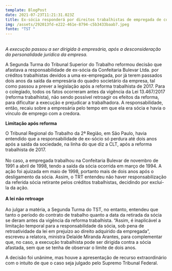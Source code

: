 ```yaml
---
template: BlogPost
date: 2021-07-23T11:21:31.023Z
title: Ex-sócia responderá por direitos trabalhistas de empregada de confeitaria
img: /assets/292013fd-e222-461e-8794-c5b3433baab7.jpeg
fonte: "TST "
---
```

\
*A execução passou a ser dirigida à empresária, após a desconsideração da personalidade jurídica da empresa.*

A Segunda Turma do Tribunal Superior do Trabalho reformou decisão que afastava a responsabilidade de ex-sócia da Confeitaria Bulevar Ltda. por créditos trabalhistas devidos a uma ex-empregada, por já terem passados dois anos da saída da empresária do quadro societário da empresa, tal como passou a prever a legislação após a reforma trabalhista de 2017. Para o colegiado, todos os fatos ocorreram antes da vigência da Lei 13.467/2017 (reforma trabalhista), não sendo possível retroagir os efeitos da reforma, para dificultar a execução e prejudicar a trabalhadora. A responsabilidade, então, recaiu sobre a empresária pelo tempo em que ela era sócia e havia o vínculo de emprego com a credora.

**Limitação após reforma**

O Tribunal Regional do Trabalho da 2ª Região, em São Paulo, havia entendido que a responsabilidade de ex-sócio só perdura até dois anos após a saída da sociedade, na linha do que diz a CLT, após a reforma trabalhista de 2017.\
\
No caso, a empregada trabalhou na Confeitaria Bulevar de novembro de 1991 a abril de 1998, tendo a saída da sócia ocorrida em março de 1994. A ação foi ajuizada em maio de 1998, portanto mais de dois anos após o desligamento da sócia. Assim, o TRT entendeu não haver responsabilização da referida sócia retirante pelos créditos trabalhistas, decidindo por excluí-la da ação.\
\
**A lei não retroage**\
\
Ao julgar a matéria, a Segunda Turma do TST, no entanto, entendeu que tanto o período do contrato de trabalho quanto a data da retirada da sócia se deram antes da vigência da reforma trabalhista. “Assim, é inaplicável a limitação temporal para a responsabilidade da sócia, sob pena de retroatividade da lei em prejuízo ao direito adquirido da empregada”, escreveu a relatora, ministra Delaíde Miranda Arantes, para complementar que, no caso, a execução trabalhista pode ser dirigida contra a sócia afastada, sem que se tenha de observar o limite de dois anos.

A decisão foi unânime, mas houve a apresentação de recurso extraordinário com o intuito de que o caso seja julgado pelo Supremo Tribunal Federal.
